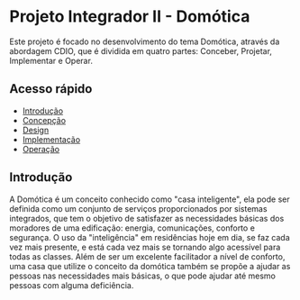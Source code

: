 # Projeto Integrador II - Domótica
Este projeto é focado no desenvolvimento do tema Domótica, através da abordagem CDIO, que é dividida em quatro partes: Conceber, Projetar, Implementar e Operar.
## Acesso rápido
- [Introdução](https://github.com/LeoAndriolli/PI2/blob/main/Introdu%C3%A7%C3%A3o)
-  [Concepção](https://github.com/LeoAndriolli/PI2/blob/main/Concep%C3%A7%C3%A3o)
- [Design](https://github.com/LeoAndriolli/PI2/blob/main/Design)
- [Implementação](https://github.com/LeoAndriolli/PI2/blob/main/Implementa%C3%A7%C3%A3o)
- [Operação](https://github.com/LeoAndriolli/PI2/blob/main/Opera%C3%A7%C3%A3o)
## Introdução
A Domótica é um conceito conhecido como "casa inteligente", ela pode ser definida como um conjunto de serviços proporcionados por sistemas integrados, que tem o objetivo de satisfazer as necessidades básicas dos moradores de uma edificação: energia, comunicações, conforto e segurança.
O uso da "inteligência" em residências hoje em dia, se faz cada vez mais presente, e está cada vez mais se tornando algo acessível para todas as classes. Além de ser um excelente facilitador a nível de conforto, uma casa que utilize o conceito da domótica também se propõe a ajudar as pessoas nas necessidades mais básicas, o que pode ajudar até mesmo pessoas com alguma deficiência. 
